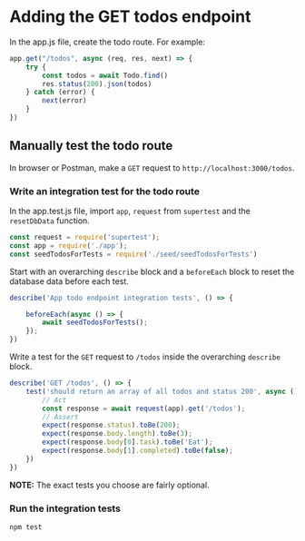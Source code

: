 # Adding the GET todos endpoint

In the app.js file, create the todo route. For example:
```javascript
app.get("/todos", async (req, res, next) => {
    try {
        const todos = await Todo.find()
        res.status(200).json(todos)
    } catch (error) {
        next(error)
    }
})
```

## Manually test the todo route

In browser or Postman, make a `GET` request to `http://localhost:3000/todos`.

### Write an integration test for the todo route

In the app.test.js file, import `app`, `request` from `supertest` and the `resetDbData` function.

```javascript
const request = require('supertest');
const app = require('./app');
const seedTodosForTests = require('./seed/seedTodosForTests')
```

Start with an overarching `describe` block and a `beforeEach` block to reset the database data before each test.

```javascript
describe('App todo endpoint integration tests', () => {

    beforeEach(async () => {
        await seedTodosForTests();
    });
})
```

Write a test for the `GET` request to `/todos` inside the overarching `describe` block.

```javascript
describe('GET /todos', () => {
    test('should return an array of all todos and status 200', async () => {
        // Act
        const response = await request(app).get('/todos');
        // Assert
        expect(response.status).toBe(200);
        expect(response.body.length).toBe(3);
        expect(response.body[0].task).toBe('Eat');
        expect(response.body[1].completed).toBe(false);
    })
})
```

**NOTE:** The exact tests you choose are fairly optional.

### Run the integration tests

```bash
npm test
```